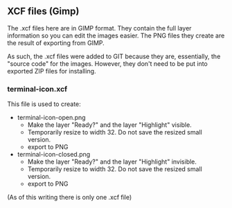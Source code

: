 XCF files (Gimp)
----------------

The .xcf files here are in GIMP format.  They contain the full
layer information so you can edit the images easier.  The PNG
files they create are the result of exporting from GIMP.

As such, the .xcf files were added to GIT because they are,
essentially, the "source code" for the images.  However, they
don't need to be put into exported ZIP files for installing.

### terminal-icon.xcf

This file is used to create:

* terminal-icon-open.png
  * Make the layer "Ready?" and the layer "Highlight" visible.
  * Temporarily resize to width 32.  Do not save the resized small version.
  * export to PNG
* terminal-icon-closed.png
  * Make the layer "Ready?" and the layer "Highlight" invisible.
  * Temporarily resize to width 32.  Do not save the resized small version.
  * export to PNG


(As of this writing there is only one .xcf file)

